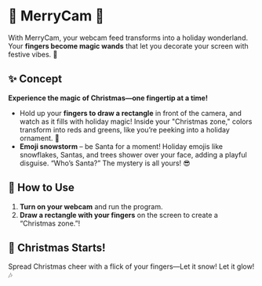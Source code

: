 # 🎅 MerryCam 🎄

With MerryCam, your webcam feed transforms into a holiday wonderland. Your **fingers become magic wands** that let you decorate your screen with festive vibes. 🎉 




## ✨ Concept

**Experience the magic of Christmas—one fingertip at a time!**

- Hold up your **fingers to draw a rectangle** in front of the camera, and watch as it fills with holiday magic! Inside your "Christmas zone," colors transform into reds and greens, like you’re peeking into a holiday ornament. 🎄
- **Emoji snowstorm** – be Santa for a moment! Holiday emojis like snowflakes, Santas, and trees shower over your face, adding a playful disguise. “Who’s Santa?” The mystery is all yours! 😎




## 🎅 How to Use

1. **Turn on your webcam** and run the program.
2. **Draw a rectangle with your fingers** on the screen to create a “Christmas zone.”!




## 🎄 Christmas Starts!

Spread Christmas cheer with a flick of your fingers—Let it snow! Let it glow! 🎶
